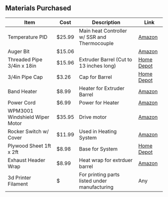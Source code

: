 ## Materials Purchased
Item | Cost | Description | Link
----------|-------|------------|---------
Temperature PID | $25.99 | Main heat Controller w/ SSR and Thermocouple | [Amazon](https://www.amazon.com/CGELE-Temperature-Controller-180-240V-Thermocouple/dp/B08ZYHFBYW/ref=pd_lpo_sccl_1/135-9036734-3566626?pd_rd_w=FmQyb&content-id=amzn1.sym.4c8c52db-06f8-4e42-8e56-912796f2ea6c&pf_rd_p=4c8c52db-06f8-4e42-8e56-912796f2ea6c&pf_rd_r=G0TDSBF83Z1F9N14AS4E&pd_rd_wg=8Z5EV&pd_rd_r=899dca1b-00e0-472d-a40a-bd9c4a2d4df0&pd_rd_i=B08ZYHFBYW&th=1)
Auger Bit | $15.06 |  | [Amazon](https://www.amazon.com/Irwin-Tools-304300-WeldTec-Auger/dp/B002WJTV0W/ref=sr_1_4?dib=eyJ2IjoiMSJ9.979zp34GToc95TVONOtJaYJBkBhZeKyHxx3VAxj6BR_80iGv8v78LbRla9Ra5LgjQfq3oL8mK2NgILXQBfZuYCT4wVTw4b_1xcb69Fjz-QRNivQUp0vF3AT99XzI-ATNMBzRrFvDm2mx5ujuuM5pLqM4WxbrppR0AQ0VcBN_C5MJ-G-4vNjnlxMmRBKws1C9_T5v4NgJ9lZn7VKglovTvdbtybm8slsq5ze8Lhi_CZsFBpZ91sdB0zvyFSyNN0EcIyMZ8EhkjPFseAQ55VMvQ7gXFT4yCrHu0ipAFQTpgu0.NXpENdEIoxpVSXqcc-kJp3I2-LUs_IIWskJGCwrCftQ&dib_tag=se&keywords=3%2F4%2Bauger%2Bbits%2Bfor%2Bwood&qid=1726077346&sr=8-4&th=1)
Threaded Pipe 3/4in x 18in | $15.96 | Extruder Barrel (Cut to 13 inches long) | [Home Depot](https://www.homedepot.com/p/VPC-3-4-in-x-18-in-Black-Steel-Schedule-40-Cut-Pipe-21-707518/304751767)
3/4in Pipe Cap | $3.26 | Cap for Barrel| [Home Depot](https://www.homedepot.com/p/Southland-3-4-in-Black-Malleable-Iron-FIP-Cap-Fitting-521-404HN/202283714)
Band Heater  | $8.99 |  Heater for Extruder Barrel | [Amazon](https://www.amazon.com/Injected-Heating-Element-Heater-35x35mm/dp/B075WNXLTY/ref=sr_1_10?crid=XQXFQSBSG9Q6&dib=eyJ2IjoiMSJ9.moz_hIqKLOePHZ2vGN9Uy07kutjQdFjNGEwRAm1guMjtupd7ttRb66DYQcijqT0jAFugEmDxz1z-3Wtik_1p-bhnIL1YfYRaExuJadrhBo4uwFFsgiUGdYZIjCLkUMch8_OIA7nMNrUW_-3CRjwq6jHO6fVDqNtzBgwc1dSEn1Ge7yQuINRJBcD4zTxM_eNqny5cUf5vUE96WFEoyAMWOglKQts0UYxgdLuCrY6rxfrYxpUKy4mjVneYy2IXrWLPnRu2UWQcBnUYeFqQ9WaAk3Qp7Mb4lUatZc6j62ZkrYQ.GdmwgFCeDyYh_gRyiuL1k14qzUaZCbrGTVRvzP-6vwE&dib_tag=se&keywords=band+heater+30mm&qid=1725906121&sprefix=band+heater+30mm%2Caps%2C56&sr=8-10)
Power Cord | $6.99 | Power for Heater | [Amazon](https://www.amazon.com/LISTED-Power-Pigtail-Replacement-120VAC/dp/B07SMXCT7D/ref=sr_1_7?crid=1SPVE0VML3PZ&dib=eyJ2IjoiMSJ9.4FTWzxH1oLIAC_L5CtmjZxc6s_VhCyf6YafB16Jz0209qKGPPYEsAaIxVCydRbg5AVASpkfUsHJNn463o4S7jDkZmeZG0UAZiR-3EPUzg7iBFGES0-8ZKnV7xNI9GQ6DYE5Qa_hekXoj5PhZrL3cVlQGlNAyMbTJR_gjVP8TOz7KMCVHisoczCdu8nab23JgwMRJdn7g6Z_VzmyPa6fCZgBcKHoEDxlvVR7SkTdN8fHGdwmOzvm5kEPw0dAbNlFudntHScIhzsu0q3Bggv_PV8yIKEAnzayrbp93mro0gA8.zmCflyvyI-paDdcIJjub0LRTqWyPqwkidGiXNWGRv_Y&dib_tag=se&keywords=appliance+power+cord+2+prong&qid=1759324991&sprefix=appliance+power+cord%2Caps%2C405&sr=8-7)
WPM3001 Windshield Wiper Motor | $35.95 | Drive motor | [Amazon](https://www.amazon.com/Windshield-Wiper-Chrysler-Plymouth-Caravan1996-2000/dp/B00VVFH0RE)
Rocker Switch w/ Cover | $11.99 | Used in Heating System | [Amazon](https://www.amazon.com/BOJACK-Rocker-Toggle-Switch-Automotive/dp/B0B28Z7YKG/ref=sr_1_5?crid=36IW6DY6D9BBH&dib=eyJ2IjoiMSJ9.aUVmtAgEGImvTU8qjH357e9gd0kJtz-vI5bE5nwGm2CiY9svNzkgM1WCZDWRg5mEWaoAOSw_LZNgqmLOnoj0C9Py2WgcYrltflbywPwTtTMqmcYa8ymc2lNo9crlZrK30lb45HRXtryl2qUhcgohkA.QoD79n9fXLjwrx0yZNUabzMyiy8qG5qOU8A4Iucqup4&dib_tag=se&keywords=bojack%2Brocker%2Bswitch&qid=1759325277&sprefix=bojack%2Brocker%2Bswitch%2Cspecialty-aps%2C100&sr=8-5&srs=20658268011&th=1)
Plywood Sheet 1ft x 2ft | $8.98 | Base for System | [Home Depot](https://www.homedepot.com/p/ProWood-1-2-in-x-12-in-x-24-in-Birch-Plywood-Project-Panel-420507/313763533)
Exhaust Header Wrap | $8.99 | Heat wrap for extrduer barrel | [Amazon](https://www.amazon.com/Exhaust-Motorcycle-Fiberglass-Shield-Stainless/dp/B0CZLB8QW6?th=1)
3d Printer Filament | $ | For printing parts listed under manufacturing | Any
